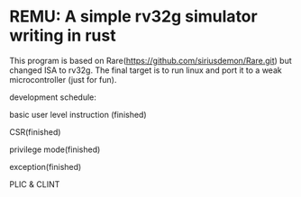# REMU: A simple rv32g simulator writing in rust

This program is based on Rare(https://github.com/siriusdemon/Rare.git) but changed ISA to rv32g. The final target is to run linux and port it to a weak microcontroller (just for fun).


development schedule:

basic user level instruction (finished)

CSR(finished)

privilege mode(finished)

exception(finished)

PLIC & CLINT

